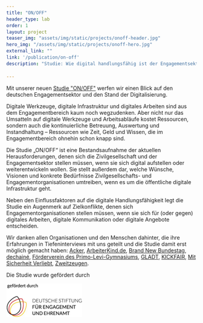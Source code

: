 ```yaml
---
title: "ON/OFF"
header_type: lab
order: 1
layout: project
teaser_img: "assets/img/static/projects/onoff-header.jpg"
hero_img: "/assets/img/static/projects/onoff-hero.jpg"
external_link: ""
link: '/publication/on-off'
description: "Studie: Wie digital handlungsfähig ist der Engagementsektor in Deutschland? Gefördert von der Stiftung für Engagement und Ehrenamt."

---
```


<p>Mit unserer neuen <a href="assets/downloads/ON-OFF-Digitale-Handlungsfaehigkeit.pdf">Studie "ON/OFF"</a> werfen wir einen Blick auf den deutschen Engagementsektor und den Stand der Digitalisierung.</p>

<p>Digitale Werkzeuge, digitale Infrastruktur und digitales Arbeiten sind aus dem Engagementbereich kaum noch wegzudenken. Aber nicht nur das Umsatteln auf digitale Werkzeuge und Arbeitsabläufe kostet Ressourcen, sondern auch die kontinuierliche Betreuung, Auswertung und Instandhaltung – Ressourcen wie Zeit, Geld und Wissen, die im Engagementbereich ohnehin schon knapp sind.</p> 

<p>Die Studie „ON/OFF“ ist eine Bestandsaufnahme der aktuellen Herausforderungen, denen sich die Zivilgesellschaft und der Engagementsektor stellen müssen, wenn sie sich digital aufstellen oder weiterentwickeln wollen. Sie stellt außerdem dar, welche Wünsche, Visionen und konkrete Bedürfnisse Zivilgesellschafts- und Engagementorganisationen umtreiben, wenn es um die öffentliche digitale Infrastruktur geht.</p>

<p>Neben den Einflussfaktoren auf die digitale Handlungsfähigkeit legt die Studie ein Augenmerk auf Zielkonflikte, denen sich Engagementorganisationen stellen müssen, wenn sie sich für (oder gegen) digitales Arbeiten, digitale Kommunikation oder digitale Angebote entscheiden.</p>

<p>Wir danken allen Organisationen und den Menschen dahinter, die ihre Erfahrungen in Tiefeninterviews mit uns geteilt und die Studie damit erst möglich gemacht haben: <a href="https://www.acker.co/">Acker</a>, <a href="https://www.arbeiterkind.de/">ArbeiterKind.de</a>, <a href="https://brandnewbundestag.de/">Brand New Bundestag</a>, <a href="https://decolonize-your.net/">dechainé</a>, <a href="https://www.primolevi.de/">Förderverein des Primo-Levi-Gymnasiums</a>, <a href="https://gladt.de/">GLADT</a>, <a href="https://kickfair.org">KICKFAIR</a>, <a href="https://www.bvmd.de/unsere-arbeit/projekte/mit-sicherheit-verliebt/">Mit Sicherheit Verliebt</a>, <a href="https://zweitzeugen.de/">Zweitzeugen</a>.

<p>Die Studie wurde gefördert durch</p>
<img src="assets/img/static/projects/dsee-logo.jpg" alt="Logo Deutsche Stiftung für Engagement und Ehrenamt" style="max-width: 200px;">
